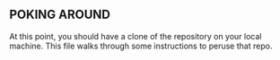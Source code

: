 ## POKING AROUND 

At this point, you should have a clone of the repository on your local machine.  This file walks through some instructions to peruse that repo.
